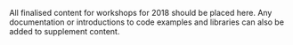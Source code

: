 All finalised content for workshops for 2018 should be placed here. Any documentation or introductions to code examples and libraries can also be added to supplement content.
